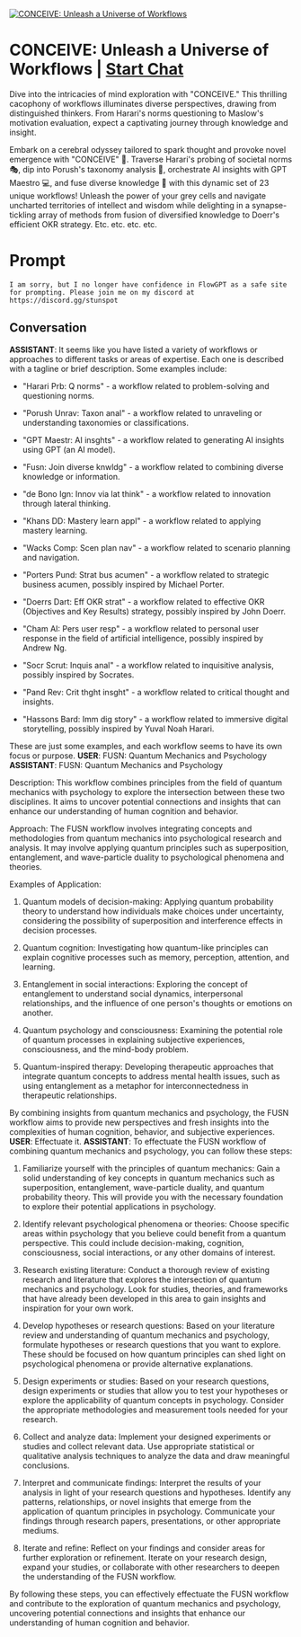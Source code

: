 
[![CONCEIVE: Unleash a Universe of Workflows](https://flow-user-images.s3.us-west-1.amazonaws.com/prompt/IM75MXQaFDN4dDltudxSX/1690856151379)](https://gptcall.net/chat.html?data=%7B%22contact%22%3A%7B%22id%22%3A%22IM75MXQaFDN4dDltudxSX%22%2C%22flow%22%3Atrue%7D%7D)
# CONCEIVE: Unleash a Universe of Workflows | [Start Chat](https://gptcall.net/chat.html?data=%7B%22contact%22%3A%7B%22id%22%3A%22IM75MXQaFDN4dDltudxSX%22%2C%22flow%22%3Atrue%7D%7D)
Dive into the intricacies of mind exploration with "CONCEIVE." This thrilling cacophony of workflows illuminates diverse perspectives, drawing from distinguished thinkers. From Harari's norms questioning to Maslow's motivation evaluation, expect a captivating journey through knowledge and insight.



Embark on a cerebral odyssey tailored to spark thought and provoke novel emergence with "CONCEIVE" 💫. Traverse Harari's probing of societal norms 🎭, dip into Porush's taxonomy analysis 🐙, orchestrate AI insights with GPT Maestro 💻, and fuse diverse knowledge 🔄 with this dynamic set of 23 unique workflows! Unleash the power of your grey cells and navigate uncharted territories of intellect and wisdom while delighting in a synapse-tickling array of methods from fusion of diversified knowledge to Doerr's efficient OKR strategy. Etc. etc. etc. etc.

# Prompt

```
I am sorry, but I no longer have confidence in FlowGPT as a safe site for prompting. Please join me on my discord at https://discord.gg/stunspot 
```

## Conversation

**ASSISTANT**: It seems like you have listed a variety of workflows or approaches to different tasks or areas of expertise. Each one is described with a tagline or brief description. Some examples include:



- "Harari Prb: Q norms" - a workflow related to problem-solving and questioning norms.

- "Porush Unrav: Taxon anal" - a workflow related to unraveling or understanding taxonomies or classifications.

- "GPT Maestr: AI insghts" - a workflow related to generating AI insights using GPT (an AI model).

- "Fusn: Join diverse knwldg" - a workflow related to combining diverse knowledge or information.

- "de Bono Ign: Innov via lat think" - a workflow related to innovation through lateral thinking.

- "Khans DD: Mastery learn appl" - a workflow related to applying mastery learning.

- "Wacks Comp: Scen plan nav" - a workflow related to scenario planning and navigation.

- "Porters Pund: Strat bus acumen" - a workflow related to strategic business acumen, possibly inspired by Michael Porter.

- "Doerrs Dart: Eff OKR strat" - a workflow related to effective OKR (Objectives and Key Results) strategy, possibly inspired by John Doerr.

- "Cham AI: Pers user resp" - a workflow related to personal user response in the field of artificial intelligence, possibly inspired by Andrew Ng.

- "Socr Scrut: Inquis anal" - a workflow related to inquisitive analysis, possibly inspired by Socrates.

- "Pand Rev: Crit thght insght" - a workflow related to critical thought and insights.

- "Hassons Bard: Imm dig story" - a workflow related to immersive digital storytelling, possibly inspired by Yuval Noah Harari.



These are just some examples, and each workflow seems to have its own focus or purpose.
**USER**: FUSN: Quantum Mechanics and Psychology
**ASSISTANT**: FUSN: Quantum Mechanics and Psychology



Description: This workflow combines principles from the field of quantum mechanics with psychology to explore the intersection between these two disciplines. It aims to uncover potential connections and insights that can enhance our understanding of human cognition and behavior.



Approach: The FUSN workflow involves integrating concepts and methodologies from quantum mechanics into psychological research and analysis. It may involve applying quantum principles such as superposition, entanglement, and wave-particle duality to psychological phenomena and theories.



Examples of Application:



1. Quantum models of decision-making: Applying quantum probability theory to understand how individuals make choices under uncertainty, considering the possibility of superposition and interference effects in decision processes.



2. Quantum cognition: Investigating how quantum-like principles can explain cognitive processes such as memory, perception, attention, and learning.



3. Entanglement in social interactions: Exploring the concept of entanglement to understand social dynamics, interpersonal relationships, and the influence of one person's thoughts or emotions on another.



4. Quantum psychology and consciousness: Examining the potential role of quantum processes in explaining subjective experiences, consciousness, and the mind-body problem.



5. Quantum-inspired therapy: Developing therapeutic approaches that integrate quantum concepts to address mental health issues, such as using entanglement as a metaphor for interconnectedness in therapeutic relationships.



By combining insights from quantum mechanics and psychology, the FUSN workflow aims to provide new perspectives and fresh insights into the complexities of human cognition, behavior, and subjective experiences.
**USER**: Effectuate it.
**ASSISTANT**: To effectuate the FUSN workflow of combining quantum mechanics and psychology, you can follow these steps:



1. Familiarize yourself with the principles of quantum mechanics: Gain a solid understanding of key concepts in quantum mechanics such as superposition, entanglement, wave-particle duality, and quantum probability theory. This will provide you with the necessary foundation to explore their potential applications in psychology.



2. Identify relevant psychological phenomena or theories: Choose specific areas within psychology that you believe could benefit from a quantum perspective. This could include decision-making, cognition, consciousness, social interactions, or any other domains of interest.



3. Research existing literature: Conduct a thorough review of existing research and literature that explores the intersection of quantum mechanics and psychology. Look for studies, theories, and frameworks that have already been developed in this area to gain insights and inspiration for your own work.



4. Develop hypotheses or research questions: Based on your literature review and understanding of quantum mechanics and psychology, formulate hypotheses or research questions that you want to explore. These should be focused on how quantum principles can shed light on psychological phenomena or provide alternative explanations.



5. Design experiments or studies: Based on your research questions, design experiments or studies that allow you to test your hypotheses or explore the applicability of quantum concepts in psychology. Consider the appropriate methodologies and measurement tools needed for your research.



6. Collect and analyze data: Implement your designed experiments or studies and collect relevant data. Use appropriate statistical or qualitative analysis techniques to analyze the data and draw meaningful conclusions.



7. Interpret and communicate findings: Interpret the results of your analysis in light of your research questions and hypotheses. Identify any patterns, relationships, or novel insights that emerge from the application of quantum principles in psychology. Communicate your findings through research papers, presentations, or other appropriate mediums.



8. Iterate and refine: Reflect on your findings and consider areas for further exploration or refinement. Iterate on your research design, expand your studies, or collaborate with other researchers to deepen the understanding of the FUSN workflow.



By following these steps, you can effectively effectuate the FUSN workflow and contribute to the exploration of quantum mechanics and psychology, uncovering potential connections and insights that enhance our understanding of human cognition and behavior.


